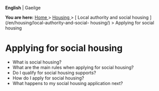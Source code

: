 **English** |  Gaeilge 

**You are here:** [ Home ](/en/) > [ Housing ](/en/housing/) > [ Local
authority and social housing ](/en/housing/local-authority-and-social-
housing/) > Applying for social housing

#  Applying for social housing

  * What is social housing? 
  * What are the main rules when applying for social housing? 
  * Do I qualify for social housing supports? 
  * How do I apply for social housing? 
  * What happens to my social housing application next? 
